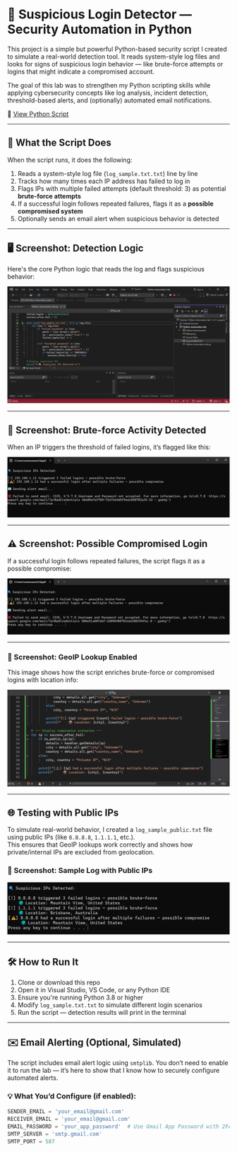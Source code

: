 # 🔐 Suspicious Login Detector — Security Automation in Python

This project is a simple but powerful Python-based security script I created to simulate a real-world detection tool. It reads system-style log files and looks for signs of suspicious login behavior — like brute-force attempts or logins that might indicate a compromised account.

The goal of this lab was to strengthen my Python scripting skills while applying cybersecurity concepts like log analysis, incident detection, threshold-based alerts, and (optionally) automated email notifications.


📄 [View Python Script](./automation_script.py)

---

## 🧠 What the Script Does

When the script runs, it does the following:

1. Reads a system-style log file (`log_sample.txt.txt`) line by line  
2. Tracks how many times each IP address has failed to log in  
3. Flags IPs with multiple failed attempts (default threshold: 3) as potential **brute-force attempts**  
4. If a successful login follows repeated failures, flags it as a **possible compromised system**  
5. Optionally sends an email alert when suspicious behavior is detected

---

## 🖥️ Screenshot: Detection Logic

Here's the core Python logic that reads the log and flags suspicious behavior:

![Automation Script](Automation%20script.png)

---

## 🧪 Screenshot: Brute-force Activity Detected

When an IP triggers the threshold of failed logins, it’s flagged like this:

![IPs Detected](IPs%20detected.png)

---

## ⚠️ Screenshot: Possible Compromised Login

If a successful login follows repeated failures, the script flags it as a possible compromise:

![Compromised Login](Ips%20detected%20with%20brute%20force%20-%20compromised.png)


---
### 🧪 Screenshot: GeoIP Lookup Enabled

This image shows how the script enriches brute-force or compromised logins with location info:

![Code with GeoIP](code%20with%20GeoIP.png)

---

## 🌐 Testing with Public IPs

To simulate real-world behavior, I created a `log_sample_public.txt` file using public IPs (like `8.8.8.8`, `1.1.1.1`, etc.).  
This ensures that GeoIP lookups work correctly and shows how private/internal IPs are excluded from geolocation.

### 📸 Screenshot: Sample Log with Public IPs

![Using Public IPs](using%20public%20IPs%20for%20testing.png)

---

## 🛠️ How to Run It

1. Clone or download this repo  
2. Open it in Visual Studio, VS Code, or any Python IDE  
3. Ensure you're running Python 3.8 or higher  
4. Modify `log_sample.txt.txt` to simulate different login scenarios  
5. Run the script — detection results will print in the terminal

---

## ✉️ Email Alerting (Optional, Simulated)

The script includes email alert logic using `smtplib`. You don’t need to enable it to run the lab — it’s here to show that I know how to securely configure automated alerts.

### 💡 What You’d Configure (if enabled):

```python
SENDER_EMAIL = 'your_email@gmail.com'
RECEIVER_EMAIL = 'your_email@gmail.com'
EMAIL_PASSWORD = 'your_app_password'  # Use Gmail App Password with 2FA
SMTP_SERVER = 'smtp.gmail.com'
SMTP_PORT = 587
